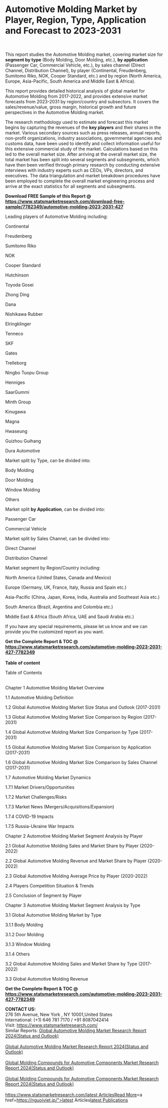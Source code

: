 <h1>Automotive Molding Market by Player, Region, Type, Application and Forecast to 2023-2031</h1><br/><p>This report studies the Automotive Molding market, covering market size for <strong>segment by type</strong> (Body Molding, Door Molding, etc.), <strong>by application</strong> (Passenger Car, Commercial Vehicle, etc.), by sales channel (Direct Channel, Distribution Channel), by player (Continental, Freudenberg, Sumitomo Riko, NOK, Cooper Standard, etc.) and by region (North America, Europe, Asia-Pacific, South America and Middle East & Africa).</p><p>This report provides detailed historical analysis of global market for Automotive Molding from 2017-2022, and provides extensive market forecasts from 2023-2031 by region/country and subsectors. It covers the sales/revenue/value, gross margin, historical growth and future perspectives in the Automotive Molding market.</p><p>The research methodology used to estimate and forecast this market begins by capturing the revenues of the <strong>key players</strong> and their shares in the market. Various secondary sources such as press releases, annual reports, non-profit organizations, industry associations, governmental agencies and customs data, have been used to identify and collect information useful for this extensive commercial study of the market. Calculations based on this led to the overall market size. After arriving at the overall market size, the total market has been split into several segments and subsegments, which have then been verified through primary research by conducting extensive interviews with industry experts such as CEOs, VPs, directors, and executives. The data triangulation and market breakdown procedures have been employed to complete the overall market engineering process and arrive at the exact statistics for all segments and subsegments.</p><p><strong>Download FREE Sample of this Report @ <a href="https://www.statsmarketresearch.com/download-free-sample/7782349/automotive-molding-2023-2031-427">https://www.statsmarketresearch.com/download-free-sample/7782349/automotive-molding-2023-2031-427</a></strong></p><p>Leading players of Automotive Molding including:</p><p>Continental</p><p>Freudenberg</p><p>Sumitomo Riko</p><p>NOK</p><p>Cooper Standard</p><p>Hutchinson</p><p>Toyoda Gosei</p><p>Zhong Ding</p><p>Dana</p><p>Nishikawa Rubber</p><p>Elringklinger</p><p>Tenneco</p><p>SKF</p><p>Gates</p><p>Trelleborg</p><p>Ningbo Tuopu Group</p><p>Henniges</p><p>SaarGummi</p><p>Minth Group</p><p>Kinugawa</p><p>Magna</p><p>Hwaseung</p><p>Guizhou Guihang</p><p>Dura Automotive</p><p>Market split by Type, can be divided into:</p><p>Body Molding</p><p>Door Molding</p><p>Window Molding</p><p>Others</p><p>Market split <strong>by Application</strong>, can be divided into:</p><p>Passenger Car</p><p>Commercial Vehicle</p><p>Market split by Sales Channel, can be divided into:</p><p>Direct Channel</p><p>Distribution Channel</p><p>Market segment by Region/Country including:</p><p>North America (United States, Canada and Mexico)</p><p>Europe (Germany, UK, France, Italy, Russia and Spain etc.)</p><p>Asia-Pacific (China, Japan, Korea, India, Australia and Southeast Asia etc.)</p><p>South America (Brazil, Argentina and Colombia etc.)</p><p>Middle East & Africa (South Africa, UAE and Saudi Arabia etc.)</p><p>If you have any special requirements, please let us know and we can provide you the customized report as you want.</p><div><b>Get the Complete Report & TOC @ <a href="https://www.statsmarketresearch.com/automotive-molding-2023-2031-427-7782349">https://www.statsmarketresearch.com/automotive-molding-2023-2031-427-7782349</a></b></div><br><b>Table of content</b><p>Table of Contents<br />
 
 <br />
 
 Chapter 1 Automotive Molding Market Overview<br />
 
  1.1 Automotive Molding Definition<br />
 
  1.2 Global Automotive Molding Market Size Status and Outlook (2017-2031)<br />
 
  1.3 Global Automotive Molding Market Size Comparison by Region (2017-2031)<br />
 
  1.4 Global Automotive Molding Market Size Comparison by Type (2017-2031)<br />
 
  1.5 Global Automotive Molding Market Size Comparison by Application (2017-2031)<br />
 
  1.6 Global Automotive Molding Market Size Comparison by Sales Channel (2017-2031)<br />
 
  1.7 Automotive Molding Market Dynamics<br />
 
  1.7.1 Market Drivers/Opportunities<br />
 
  1.7.2 Market Challenges/Risks<br />
 
  1.7.3 Market News (Mergers/Acquisitions/Expansion)<br />
 
  1.7.4 COVID-19 Impacts<br />
 
  1.7.5 Russia-Ukraine War Impacts<br />
 
 Chapter 2 Automotive Molding Market Segment Analysis by Player<br />
 
  2.1 Global Automotive Molding Sales and Market Share by Player (2020-2022)<br />
 
  2.2 Global Automotive Molding Revenue and Market Share by Player (2020-2022)<br />
 
  2.3 Global Automotive Molding Average Price by Player (2020-2022)<br />
 
  2.4 Players Competition Situation & Trends<br />
 
  2.5 Conclusion of Segment by Player<br />
 
 Chapter 3 Automotive Molding Market Segment Analysis by Type<br />
 
  3.1 Global Automotive Molding Market by Type<br />
 
  3.1.1 Body Molding<br />
 
  3.1.2 Door Molding<br />
 
  3.1.3 Window Molding<br />
 
  3.1.4 Others<br />
 
  3.2 Global Automotive Molding Sales and Market Share by Type (2017-2022)<br />
 
  3.3 Global Automotive Molding Revenue<br><div><b>Get the Complete Report & TOC @ <a href="https://www.statsmarketresearch.com/automotive-molding-2023-2031-427-7782349">https://www.statsmarketresearch.com/automotive-molding-2023-2031-427-7782349</a></b></div></p> <b>CONTACT US:</b><br>276 5th Avenue, New York , NY 10001,United States<br>International: (+1) 646 781 7170 / +91 8087042414<br>Visit: <a href="https://www.statsmarketresearch.com/">https://www.statsmarketresearch.com/</a><br>Similar Reports: <a href="https://www.statsmarketresearch.com/automotive-molding-2023-2031-427-7782349">Global Automotive Molding Market Research Report 2024(Status and Outlook)</a><br/><br/><a href="https://www.statsmarketresearch.com/automotive-molding-2023-2031-427-7782349">Global Automotive Molding Market Research Report 2024(Status and Outlook)</a><br/><br/><a href="https://www.statsmarketresearch.com/automotive-molding-2023-2031-427-7782349">Global Molding Compounds for Automotive Components Market Research Report 2024(Status and Outlook)</a><br/><br/><a href="https://www.statsmarketresearch.com/automotive-molding-2023-2031-427-7782349">Global Molding Compounds for Automotive Components Market Research Report 2024(Status and Outlook)</a><br/><br/><a href="https://gyeongbokgung.com">https://www.statsmarketresearch.com/</a><a href="https://hallyeomaritime.com">latest Articles</a><a href="https://jingwansa.com">Read More</a><a href=https://nguoiviet.jp/">latest Articles</a><a href="https://www.intelmarketresearch.com/">latest Publications</a>